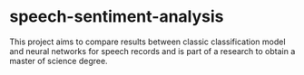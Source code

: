 # speech-sentiment-analysis
This project aims to compare results between classic classification model and neural networks for speech records and is part of a research to obtain a master of science degree.
